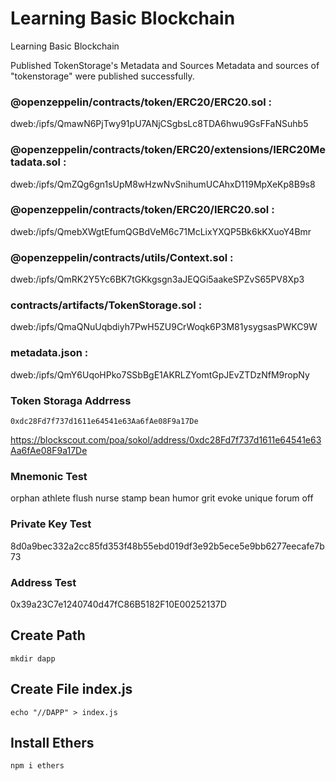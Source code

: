 # Learning Basic Blockchain
Learning Basic Blockchain

Published TokenStorage's Metadata and Sources
Metadata and sources of "tokenstorage" were published successfully.

### @openzeppelin/contracts/token/ERC20/ERC20.sol : 
dweb:/ipfs/QmawN6PjTwy91pU7ANjCSgbsLc8TDA6hwu9GsFFaNSuhb5

### @openzeppelin/contracts/token/ERC20/extensions/IERC20Metadata.sol : 
dweb:/ipfs/QmZQg6gn1sUpM8wHzwNvSnihumUCAhxD119MpXeKp8B9s8

### @openzeppelin/contracts/token/ERC20/IERC20.sol : 
dweb:/ipfs/QmebXWgtEfumQGBdVeM6c71McLixYXQP5Bk6kKXuoY4Bmr

### @openzeppelin/contracts/utils/Context.sol : 
dweb:/ipfs/QmRK2Y5Yc6BK7tGKkgsgn3aJEQGi5aakeSPZvS65PV8Xp3

### contracts/artifacts/TokenStorage.sol : 
dweb:/ipfs/QmaQNuUqbdiyh7PwH5ZU9CrWoqk6P3M81ysygsasPWKC9W

### metadata.json : 
dweb:/ipfs/QmY6UqoHPko7SSbBgE1AKRLZYomtGpJEvZTDzNfM9ropNy

### Token Storaga Addrress

```
0xdc28Fd7f737d1611e64541e63Aa6fAe08F9a17De
```

https://blockscout.com/poa/sokol/address/0xdc28Fd7f737d1611e64541e63Aa6fAe08F9a17De


### Mnemonic Test
orphan athlete flush nurse stamp bean humor grit evoke unique forum off

### Private Key Test
8d0a9bec332a2cc85fd353f48b55ebd019df3e92b5ece5e9bb6277eecafe7b73

### Address Test
0x39a23C7e1240740d47fC86B5182F10E00252137D

## Create Path 

```
mkdir dapp
```

## Create File index.js

```
echo "//DAPP" > index.js
```

## Install Ethers

```
npm i ethers
```


